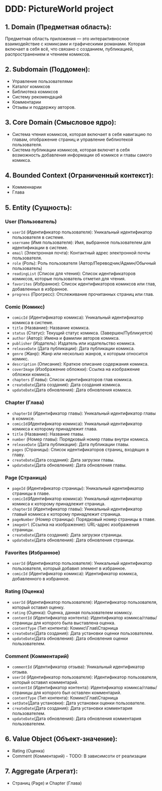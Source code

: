 # DDD: PictureWorld project

## 1. Domain (Предметная область): 
Предметная область приложения — это интерактивносное взаимодействие с комиксами и графическими романами. 
Которая  включает в себя всё, что связано с созданием, публикацией, распространением и чтением комиксов.

## 2. Subdomain (Поддомен): 
- Управление пользователями
- Каталог комиксов
- Библиотека комиксов
- Систему рекомендаций
- Комментарии
- Отзывы и поддержку авторов.

## 3. Core Domain (Смысловое ядро):
- Система чтения комиксов, которая включает в себя навигацию по главам, отображение страниц и управление библиотекой пользователя.
- Система публикации комиксов, которая включет в себя возможность добавления информации об комиксе и главы самого комикса.

## 4. Bounded Context (Ограниченный контекст): 
- Комменнарии
- Глава

## 5. Entity (Сущность): 

### User (Пользователь)

- `userId` (Идентификатор пользователя): Уникальный идентификатор пользователя в системе.
- `username` (Имя пользователя): Имя, выбранное пользователем для идентификации в системе.
- `email` (Электронная почта): Контактный адрес электронной почты пользователя.
- `role` (Роль): Роль пользователя (Автор/Переводчик/Админ/Обычный пользователь)
- `readingList` (Список для чтения): Список идентификаторов комиксов, которые пользователь отметил для чтения.
- `favorites` (Избранное): Список идентификаторов комиксов или глав, добавленных в избранное.
- `progress` (Прогресс): Отслеживание прочитанных страниц или глав.

### Comic (Комикс)

- `comicId` (Идентификатор комикса): Уникальный идентификатор комикса в системе.
- `title` (Название): Название комикса.
- `status` (Статус): Текущий статус комикса. (Завершен/Публикуется)
- `author` (Автор): Имена и фамилии авторов комикса.
- `publisher` (Издатель): Издатель или издательство комикса.
- `releaseDate` (Дата публикации): Дата публикации комикса.
- `genre` (Жанр): Жанр или несколько жанров, к которым относится комикс.
- `description` (Описание): Краткое описание содержания комикса.
- `coverImage` (Изображение обложки): Ссылка на изображение обложки комикса.
- `chapters` (Главы): Список идентификаторов глав комикса.
- `createDate`(Дата создания): Дата создания комикса.
- `updateDate`(Дата обновления): Дата обновления комикса.

### Chapter (Глава)

- `chapterId` (Идентификатор главы): Уникальный идентификатор главы в комиксе.
- `comicId`(Идентификатор комикса): Уникальный идентификатор комикса к которому принадлежит глава.
- `title` (Название): Название главы.
- `number` (Номер главы): Порядковый номер главы внутри комикса.
- `releaseDate` (Дата публикации): Дата публикации главы.
- `pages` (Страницы): Список идентификаторов страниц, входящих в главу.
- `createDate`(Дата создания): Дата загрузки главы.
- `updateDate`(Дата обновления): Дата обновления главы.

### Page (Страница)

- `pageId` (Идентификатор страницы): Уникальный идентификатор страницы в главе.
- `comicId`(Идентификатор комикса): Уникальный идентификатор комикса к которому принадлежит страница.
- `chapterId` (Идентификатор главы): Уникальный идентификатор главый комикса к которому принадлежит страница.
- `pageNumber` (Номер страницы): Порядковый номер страницы в главе.
- `imageUrl` (Ссылка на изображение): URL-адрес изображения страницы.
- `createDate`(Дата создания): Дата загрузки страницы.
- `updateDate`(Дата обновления): Дата обновления страницы. 

### Favorites (Избранное)

- `userId` (Идентификатор пользователя): Уникальный идентификатор пользователя, который добавил элемент в избранное.
- `comicId` (Идентификатор комикса): Идентификатор комикса, добавленного в избранное.

### Rating (Оценка)

- `userId` (Идентификатор пользователя): Идентификатор пользователя, который оставил оценку.
- `rating` (Оценка): Оценка, данная пользователем комиксу.
- `contentId` (Идентификатор контента): Идентификатор комикса/главы/страницы для которого была выставлена оценка.
- `contentType` (Тип контента): Комикс\Глав\Старница
- `createDate`(Дата создания): Дата установки оценки пользователем.
- `updateDate`(Дата обновления): Дата обновления оценки пользователем.

### Comment (Комментарий)

- `commentId` (Идентификатор отзыва): Уникальный идентификатор отзыва.
- `userId` (Идентификатор пользователя): Идентификатор пользователя, который оставил комментарий.
- `contentId` (Идентификатор контента): Идентификатор комикса/главы/страницы для которого был оставлен комментарий.
- `contentType` (Тип контента): Комикс\Глав\Старница
- `setDate`(Дата установки): Дата установки оценки пользователе.
- `createDate`(Дата создания): Дата установки комментария пользователем.
- `updateDate`(Дата обновления): Дата обновления комментария пользователем.

## 6. Value Object (Объект-значение): 

- Rating (Оценка)
- Comment (Комментарий) - TODO: В зависимсоти от реализации


## 7. Aggregate (Агрегат):
- Страниц (Page) и Chapter (Глава)